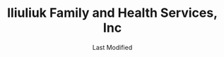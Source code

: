 ---
layout: location-page
date: Last Modified
description: "Local COVID-19 testing is available at Iliuliuk Family and Health Services, Inc in Unalaska, Alaska, USA."
permalink: "locations/alaska/unalaska/iliuliuk-family-and-health-services-inc/"
tags:
  - locations
  - alaska
title: Iliuliuk Family and Health Services, Inc
uniqueName: iliuliuk-family-and-health-services-inc
state: Alaska
stateAbbr: AK
hood: "Unalaska"
address: "248 Lavelle Ct "
city: "Unalaska"
zip: "99685"
zipsNearby: "99553 99685 99692" 
mapUrl: "http://maps.apple.com/?q=Iliuliuk+Family+and+Health+Services+Inc&address=248+Lavelle+Ct,Unalaska,Alaska,99685"
locationType: Walk-up
phone: "907-581-1202"
website: "http://www.ifhs.org/"
onlineBooking: undefined
closed: undefined
closedUpdate: June 30th, 2020
notes: "Requires phone screen."
days: Weekdays
hours: 8:30AM-6PM
altDays: Saturdays
altHours: 8AM-1PM
ctaMessage: Learn more
ctaUrl: "http://www.ifhs.org/"
---